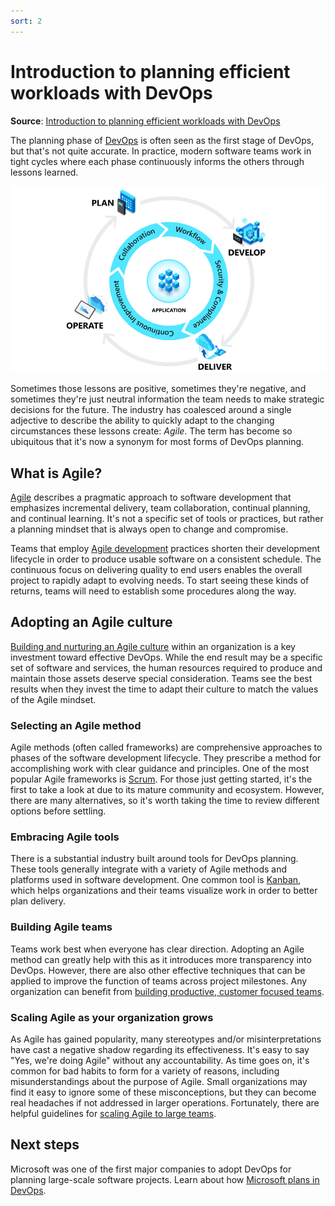 ```yaml
---
sort: 2
---
```

# Introduction to planning efficient workloads with DevOps
**Source**: [Introduction to planning efficient workloads with DevOps](https://docs.microsoft.com/en-us/devops/plan/planning-efficient-workloads-with-devops)

The planning phase of [DevOps](README.md) is often seen as the first stage of DevOps, but that's
not quite accurate. In practice, modern software teams work in tight cycles where each phase continuously
informs the others through lessons learned.

![The DevOps lifecycle](_img/devops-lifecycle.png)

Sometimes those lessons are positive, sometimes they're negative, and sometimes they're just neutral
information the team needs to make strategic decisions for the future. The industry has coalesced around
a single adjective to describe the ability to quickly adapt to the changing circumstances these lessons
create: *Agile*. The term has become so ubiquitous that it's now a synonym for most forms of DevOps planning.

## What is Agile?

[Agile](https://docs.microsoft.com/en-us/devops/plan/what-is-agile) describes a pragmatic approach to software development that emphasizes incremental
delivery, team collaboration, continual planning, and continual learning. It's not a specific set of tools 
or practices, but rather a planning mindset that is always open to change and compromise.

Teams that employ [Agile development](https://docs.microsoft.com/en-us/devops/plan/what-is-agile-development) practices shorten their development 
lifecycle in order to produce usable software on a consistent schedule. The continuous focus on delivering 
quality to end users enables the overall project to rapidly adapt to evolving needs. To start seeing
these kinds of returns, teams will need to establish some procedures along the way.

## Adopting an Agile culture

[Building and nurturing an Agile culture](5-AgileCulture.md) within an organization is a key investment 
toward effective DevOps. While the end result may be a specific set of software and services, the human 
resources required to produce and maintain those assets deserve special consideration. Teams see the best 
results when they invest the time to adapt their culture to match the values of the Agile mindset.

### Selecting an Agile method

Agile methods (often called frameworks) are comprehensive approaches to phases of the software development 
lifecycle. They prescribe a method for accomplishing work with clear guidance and principles. One of the 
most popular Agile frameworks is [Scrum](https://docs.microsoft.com/en-us/devops/plan/what-is-scrum). For those just getting started, it's the first 
to take a look at due to its mature community and ecosystem. However, there are many alternatives, so it's 
worth taking the time to review different options before settling.

### Embracing Agile tools

There is a substantial industry built around tools for DevOps planning. These tools generally integrate with
a variety of Agile methods and platforms used in software development. One common tool is 
[Kanban](https://docs.microsoft.com/en-us/devops/plan/what-is-kanban), which helps organizations and their teams visualize work in order to better 
plan delivery.

### Building Agile teams

Teams work best when everyone has clear direction. Adopting an Agile method can greatly help with this as 
it introduces more transparency into DevOps. However, there are also other effective techniques that can 
be applied to improve the function of teams across project milestones. Any organization can benefit from 
[building productive, customer focused teams](https://docs.microsoft.com/en-us/devops/plan/building-productive-teams).

### Scaling Agile as your organization grows

As Agile has gained popularity, many stereotypes and/or misinterpretations have cast a negative shadow 
regarding its effectiveness. It's easy to say "Yes, we're doing Agile" without any accountability. As time 
goes on, it's common for bad habits to form for a variety of reasons, including misunderstandings about the 
purpose of Agile. Small organizations may find it easy to ignore some of these misconceptions, but they can 
become real headaches if not addressed in larger operations. Fortunately, there are helpful guidelines 
for [scaling Agile to large teams](https://docs.microsoft.com/en-us/devops/plan/scaling-agile).

## Next steps

Microsoft was one of the first major companies to adopt DevOps for planning large-scale software projects.
Learn about how [Microsoft plans in DevOps](https://docs.microsoft.com/en-us/devops/plan/how-microsoft-plans-devops).